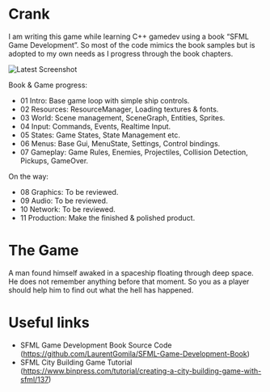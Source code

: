 Crank
=====

I am writing this game while learning C++ gamedev using a book “SFML Game Development”.
So most of the code mimics the book samples but is adopted to my own needs as I progress
through the book chapters.

![Latest Screenshot](public/img/crank-menus-05042015.png)

Book & Game progress:

* 01 Intro:         Base game loop with simple ship controls.
* 02 Resources:     ResourceManager, Loading textures & fonts.
* 03 World:         Scene management, SceneGraph, Entities, Sprites.
* 04 Input:         Commands, Events, Realtime Input.
* 05 States:        Game States, State Management etc.
* 06 Menus:         Base Gui, MenuState, Settings, Control bindings.
* 07 Gameplay:      Game Rules, Enemies, Projectiles, Collision Detection, Pickups, GameOver.

On the way:

* 08 Graphics:      To be reviewed.
* 09 Audio:         To be reviewed.
* 10 Network:       To be reviewed.
* 11 Production:    Make the finished & polished product.

# The Game

A man found himself awaked in a spaceship floating through deep space. He does not
remember anything before that moment. So you as a player should help him to find
out what the hell has happened.

# Useful links

* SFML Game Development Book Source Code (https://github.com/LaurentGomila/SFML-Game-Development-Book)
* SFML City Building Game Tutorial (https://www.binpress.com/tutorial/creating-a-city-building-game-with-sfml/137)
